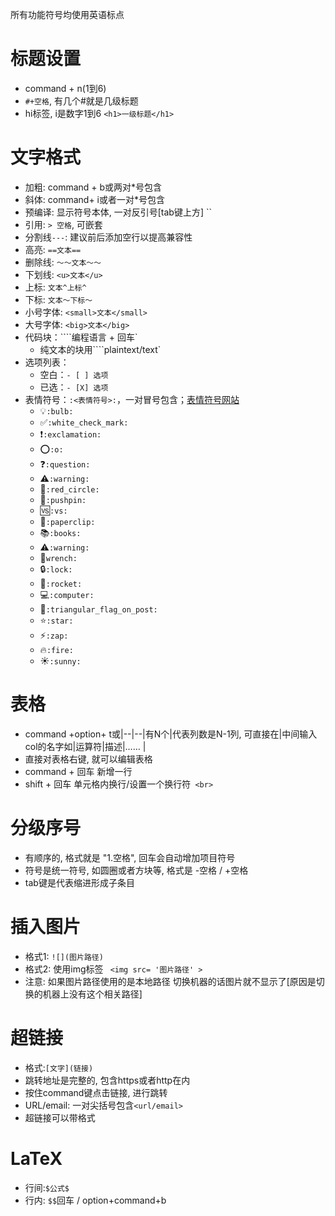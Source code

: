 所有功能符号均使用英语标点

# 标题设置

- command + n(1到6)
- `#+空格`, 有几个#就是几级标题
- hi标签,  i是数字1到6  `<h1>一级标题</h1>`

# 文字格式

- 加粗: command + b或两对*号包含
- 斜体: command+ i或者一对*号包含
- 预编译: 显示符号本体, 一对反引号[tab键上方]  ``
- 引用: `> 空格`, 可嵌套
- 分割线`---`: 建议前后添加空行以提高兼容性
- 高亮: `==文本==`
- 删除线: `～～文本～～`
- 下划线: `<u>文本</u>`
- 上标: `文本^上标^`
- 下标: `文本～下标～`
- 小号字体: `<small>文本</small>`
- 大号字体: `<big>文本</big>`
- 代码块：````编程语言 + 回车`
  - 纯文本的块用````plaintext/text`
- 选项列表：
  - 空白：`- [ ] 选项`
  - 已选：`- [X] 选项`
- 表情符号：`:<表情符号>:`，一对冒号包含；[表情符号网站](https://gist.github.com/rxaviers/7360908)
  -  :bulb:`:bulb:`
  - :white_check_mark:`:white_check_mark:`
  - :exclamation:`:exclamation:`
  - :o:`:o:`
  - :question:`:question:`
  - :warning:`:warning:`
  - :red_circle:`:red_circle:`
  - :pushpin:`:pushpin:`
  - :vs:`:vs:`
  - :paperclip:`:paperclip:`
  - :books:`:books:`
  - :warning:`:warning:`
  - :wrench:`wrench:`
  - :lock:`:lock:`
  - :rocket:`:rocket:`
  - :computer:`:computer:`
  - :triangular_flag_on_post:`:triangular_flag_on_post:`
  - :star:`:star:`
  - :zap:`:zap:`
  - :fire:`:fire:`
  - :sunny:`:sunny:`


# 表格

- command +option+ t或|--|--|有N个|代表列数是N-1列, 可直接在|中间输入col的名字如|运算符|描述|…… |
- 直接对表格右键, 就可以编辑表格
- command + 回车  新增一行
- shift + 回车  单元格内换行/设置一个换行符` <br>`

# 分级序号

- 有顺序的, 格式就是 "1.空格", 回车会自动增加项目符号
- 符号是统一符号, 如圆圈或者方块等, 格式是 -空格 / +空格
- tab键是代表缩进形成子条目

# 插入图片

- 格式1: `![](图片路径)`
- 格式2:  使用img标签 ` <img src= '图片路径' >`
- 注意: 如果图片路径使用的是本地路径  切换机器的话图片就不显示了[原因是切换的机器上没有这个相关路径]

# 超链接

- 格式:`[文字](链接)`
- 跳转地址是完整的, 包含https或者http在内
- 按住command键点击链接,  进行跳转
- URL/email: 一对尖括号包含`<url/email>`
- 超链接可以带格式

# LaTeX

- 行间:`$公式$`
- 行内: `$$`回车 / option+command+b

